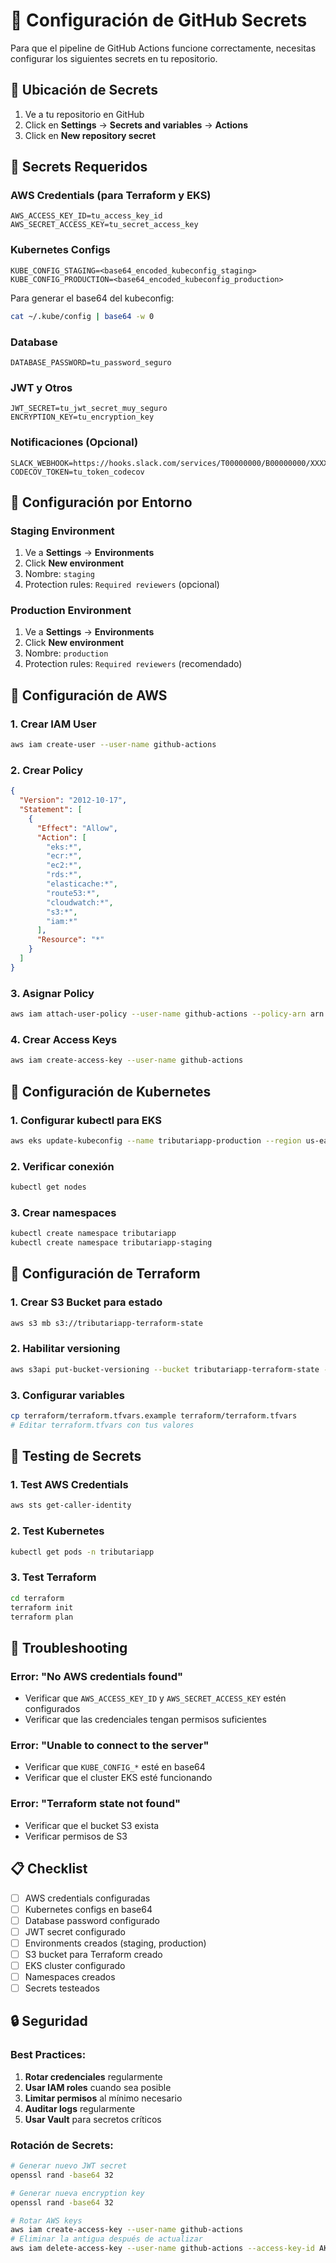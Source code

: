 # 🔐 Configuración de GitHub Secrets

Para que el pipeline de GitHub Actions funcione correctamente, necesitas configurar los siguientes secrets en tu repositorio.

## 📍 Ubicación de Secrets

1. Ve a tu repositorio en GitHub
2. Click en **Settings** → **Secrets and variables** → **Actions**
3. Click en **New repository secret**

## 🔑 Secrets Requeridos

### AWS Credentials (para Terraform y EKS)
```
AWS_ACCESS_KEY_ID=tu_access_key_id
AWS_SECRET_ACCESS_KEY=tu_secret_access_key
```

### Kubernetes Configs
```
KUBE_CONFIG_STAGING=<base64_encoded_kubeconfig_staging>
KUBE_CONFIG_PRODUCTION=<base64_encoded_kubeconfig_production>
```

Para generar el base64 del kubeconfig:
```bash
cat ~/.kube/config | base64 -w 0
```

### Database
```
DATABASE_PASSWORD=tu_password_seguro
```

### JWT y Otros
```
JWT_SECRET=tu_jwt_secret_muy_seguro
ENCRYPTION_KEY=tu_encryption_key
```

### Notificaciones (Opcional)
```
SLACK_WEBHOOK=https://hooks.slack.com/services/T00000000/B00000000/XXXXXXXXXXXXXXXXXXXXXXXX
CODECOV_TOKEN=tu_token_codecov
```

## 🚀 Configuración por Entorno

### Staging Environment
1. Ve a **Settings** → **Environments**
2. Click **New environment**
3. Nombre: `staging`
4. Protection rules: `Required reviewers` (opcional)

### Production Environment
1. Ve a **Settings** → **Environments**
2. Click **New environment**
3. Nombre: `production`
4. Protection rules: `Required reviewers` (recomendado)

## 🔧 Configuración de AWS

### 1. Crear IAM User
```bash
aws iam create-user --user-name github-actions
```

### 2. Crear Policy
```json
{
  "Version": "2012-10-17",
  "Statement": [
    {
      "Effect": "Allow",
      "Action": [
        "eks:*",
        "ecr:*",
        "ec2:*",
        "rds:*",
        "elasticache:*",
        "route53:*",
        "cloudwatch:*",
        "s3:*",
        "iam:*"
      ],
      "Resource": "*"
    }
  ]
}
```

### 3. Asignar Policy
```bash
aws iam attach-user-policy --user-name github-actions --policy-arn arn:aws:iam::aws:policy/AdministratorAccess
```

### 4. Crear Access Keys
```bash
aws iam create-access-key --user-name github-actions
```

## 🔧 Configuración de Kubernetes

### 1. Configurar kubectl para EKS
```bash
aws eks update-kubeconfig --name tributariapp-production --region us-east-1
```

### 2. Verificar conexión
```bash
kubectl get nodes
```

### 3. Crear namespaces
```bash
kubectl create namespace tributariapp
kubectl create namespace tributariapp-staging
```

## 🔧 Configuración de Terraform

### 1. Crear S3 Bucket para estado
```bash
aws s3 mb s3://tributariapp-terraform-state
```

### 2. Habilitar versioning
```bash
aws s3api put-bucket-versioning --bucket tributariapp-terraform-state --versioning-configuration Status=Enabled
```

### 3. Configurar variables
```bash
cp terraform/terraform.tfvars.example terraform/terraform.tfvars
# Editar terraform.tfvars con tus valores
```

## 🧪 Testing de Secrets

### 1. Test AWS Credentials
```bash
aws sts get-caller-identity
```

### 2. Test Kubernetes
```bash
kubectl get pods -n tributariapp
```

### 3. Test Terraform
```bash
cd terraform
terraform init
terraform plan
```

## 🚨 Troubleshooting

### Error: "No AWS credentials found"
- Verificar que `AWS_ACCESS_KEY_ID` y `AWS_SECRET_ACCESS_KEY` estén configurados
- Verificar que las credenciales tengan permisos suficientes

### Error: "Unable to connect to the server"
- Verificar que `KUBE_CONFIG_*` esté en base64
- Verificar que el cluster EKS esté funcionando

### Error: "Terraform state not found"
- Verificar que el bucket S3 exista
- Verificar permisos de S3

## 📋 Checklist

- [ ] AWS credentials configuradas
- [ ] Kubernetes configs en base64
- [ ] Database password configurado
- [ ] JWT secret configurado
- [ ] Environments creados (staging, production)
- [ ] S3 bucket para Terraform creado
- [ ] EKS cluster configurado
- [ ] Namespaces creados
- [ ] Secrets testeados

## 🔒 Seguridad

### Best Practices:
1. **Rotar credenciales** regularmente
2. **Usar IAM roles** cuando sea posible
3. **Limitar permisos** al mínimo necesario
4. **Auditar logs** regularmente
5. **Usar Vault** para secretos críticos

### Rotación de Secrets:
```bash
# Generar nuevo JWT secret
openssl rand -base64 32

# Generar nueva encryption key
openssl rand -base64 32

# Rotar AWS keys
aws iam create-access-key --user-name github-actions
# Eliminar la antigua después de actualizar
aws iam delete-access-key --user-name github-actions --access-key-id AKIA...
```

